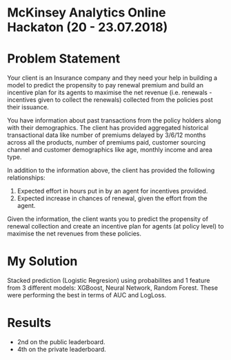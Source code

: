 McKinsey Analytics Online Hackaton (20 - 23.07.2018)
==================================


# Problem Statement
Your client is an Insurance company and they need your help in building a model to predict the propensity to pay renewal premium
and build an incentive plan for its agents to maximise the net revenue (i.e. renewals - incentives given to collect the renewals)
collected from the policies post their issuance.
 
You have information about past transactions from the policy holders along with their demographics. The client has provided
aggregated historical transactional data like number of premiums delayed by 3/6/12 months across all the products, number of
premiums paid, customer sourcing channel and customer demographics like age, monthly income and area type.
 
In addition to the information above, the client has provided the following relationships:
1. Expected effort in hours put in by an agent for incentives provided.
2. Expected increase in chances of renewal, given the effort from the agent.
 
Given the information, the client wants you to predict the propensity of renewal collection and create an incentive plan for agents (at
policy level) to maximise the net revenues from these policies.

# My Solution
Stacked prediction (Logistic Regresion) using probabilites and 1 feature from 3 different models: XGBoost, Neural Network, Random Forest. These were performing the best in terms of AUC and LogLoss. 

# Results
* 2nd on the public leaderboard.
* 4th on the private leaderboard.
